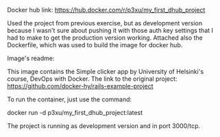 Docker hub link: https://hub.docker.com/r/p3xu/my_first_dhub_project

Used the project from previous exercise, but as development version because I wasn't sure about pushing it with those auth key settings that I had to make to get the production version working. 
Attached also the Dockerfile, which was used to build the image for docker hub. 

Image's readme:

This image contains the Simple clicker app by University of Helsinki's course, DevOps with Docker. The link to the original project: https://github.com/docker-hy/rails-example-project

To run the container, just use the command:

docker run -d p3xu/my_first_dhub_project:latest

The project is running as development version and in port 3000/tcp.
